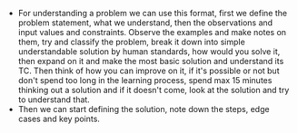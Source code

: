 - For understanding a problem we can use this format, first we define the problem statement, what we understand, then the observations and input values and constraints. Observe the examples and make notes on them, try and classify the problem, break it down into simple understandable solution by human standards, how would you solve it, then expand on it and make the most basic solution and understand its TC. Then think of how you can improve on it, if it's possible or not but don't spend too long in the learning process, spend max 15 minutes thinking out a solution and if it doesn't come, look at the solution and try to understand that. 
- Then we can start defining the solution, note down the steps, edge cases and key points.